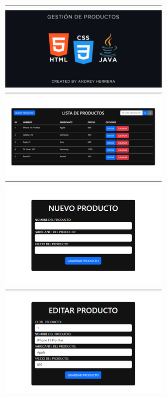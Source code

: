 ***
![](docs/Welcome-README.png)
***
![](docs/ListaDeProductos.png)
***
![](docs/NuevoProducto.png)
***
![](docs/EditarProducto.png)
